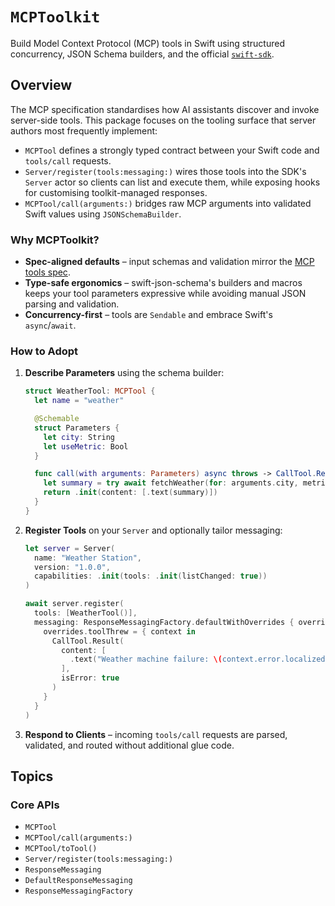 # `MCPToolkit`

Build Model Context Protocol (MCP) tools in Swift using structured concurrency, JSON Schema builders, and the official [`swift-sdk`](https://github.com/modelcontextprotocol/swift-sdk).

## Overview

The MCP specification standardises how AI assistants discover and invoke server-side tools. This package focuses on the tooling surface that server authors most frequently implement:

- `MCPTool` defines a strongly typed contract between your Swift code and `tools/call` requests.
- `Server/register(tools:messaging:)` wires those tools into the SDK's `Server` actor so clients can list and execute them, while exposing hooks for customising toolkit-managed responses.
- `MCPTool/call(arguments:)` bridges raw MCP arguments into validated Swift values using `JSONSchemaBuilder`.

### Why MCPToolkit?

- **Spec-aligned defaults** – input schemas and validation mirror the
  [MCP tools spec](https://spec.modelcontextprotocol.io/specification/2024-11-05/server/tools/).
- **Type-safe ergonomics** – swift-json-schema's builders and macros keeps your tool parameters expressive while avoiding manual JSON parsing and validation.
- **Concurrency-first** – tools are `Sendable` and embrace Swift's `async`/`await`.

### How to Adopt

1. **Describe Parameters** using the schema builder:

   ```swift
   struct WeatherTool: MCPTool {
     let name = "weather"

     @Schemable
     struct Parameters {
       let city: String
       let useMetric: Bool
     }

     func call(with arguments: Parameters) async throws -> CallTool.Result {
       let summary = try await fetchWeather(for: arguments.city, metric: arguments.useMetric)
       return .init(content: [.text(summary)])
     }
   }
   ```

2. **Register Tools** on your `Server` and optionally tailor messaging:

   ```swift
   let server = Server(
     name: "Weather Station",
     version: "1.0.0",
     capabilities: .init(tools: .init(listChanged: true))
   )

   await server.register(
     tools: [WeatherTool()],
     messaging: ResponseMessagingFactory.defaultWithOverrides { overrides in
       overrides.toolThrew = { context in
         CallTool.Result(
           content: [
             .text("Weather machine failure: \(context.error.localizedDescription)")
           ],
           isError: true
         )
       }
     }
   )
   ```

3. **Respond to Clients** – incoming `tools/call` requests are parsed, validated, and routed without additional glue code.

## Topics

### Core APIs

- `MCPTool`
- `MCPTool/call(arguments:)`
- `MCPTool/toTool()`
- `Server/register(tools:messaging:)`
- ``ResponseMessaging``
- ``DefaultResponseMessaging``
- ``ResponseMessagingFactory``
